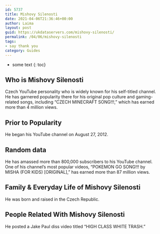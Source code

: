 ```yaml
---
id: 5737
title: Mishovy Silenosti
date: 2021-04-06T21:36:46+00:00
author: Laima
layout: post
guid: https://ukdataservers.com/mishovy-silenosti/
permalink: /04/06/mishovy-silenosti
tags:
- say thank you
category: Guides
---
```


* some text
{: toc}


## Who is Mishovy Silenosti
                  
                  
                  
Czech YouTube personality who is widely known for his self-titled channel. He has garnered popularity there for his original pop culture and gaming-related songs, including &#8220;CZECH MINECRAFT SONG!!!,&#8221; which has earned more than 4 million views. 
                  
              
            
              
            
                
                
                
## Prior to Popularity
                  
                  
                  
He began his YouTube channel on August 27, 2012.
                  
              
            
              
            
                
                
                
## Random data
                  
                  
                  
He has amassed more than 800,000 subscribers to his YouTube channel. One of his channel&#8217;s most popular videos, &#8220;POKEMON GO SONG!!! by MISHA (FOR KIDS) [ORIGINAL],&#8221; has earned more than 87 million views.
                  
              
            
              
            
                
                
                
## Family & Everyday Life of Mishovy Silenosti
                  
                  
                  
He was born and raised in the Czech Republic.
                  
              
            
              
            
                
                
                
## People Related With Mishovy Silenosti
                  
                  
                  
He posted a Jake Paul diss video titled &#8220;HIGH CLASS WHITE TRASH.&#8221;
                  
              
            
              
            
                
              
            
              
              
            
            
              
            
          
          
          
